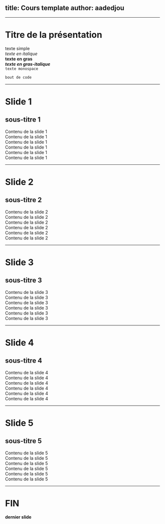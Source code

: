 title: Cours template
author: aadedjou
---

***

# Titre de la présentation

texte simple  
*texte en italique*  
**texte en gras**  
***texte en gras-italique***  
`texte monospace`  
```txt  
bout de code  
```  
  
***
  
# Slide 1  
## sous-titre 1  
Contenu de la slide 1  
Contenu de la slide 1  
Contenu de la slide 1  
Contenu de la slide 1  
Contenu de la slide 1  
Contenu de la slide 1  
  
***
  
# Slide 2  
## sous-titre 2  
Contenu de la slide 2  
Contenu de la slide 2  
Contenu de la slide 2  
Contenu de la slide 2  
Contenu de la slide 2  
Contenu de la slide 2  
  
***
  
# Slide 3  
## sous-titre 3  
Contenu de la slide 3  
Contenu de la slide 3  
Contenu de la slide 3  
Contenu de la slide 3  
Contenu de la slide 3  
Contenu de la slide 3  
  
***
  
# Slide 4  
## sous-titre 4  
Contenu de la slide 4  
Contenu de la slide 4  
Contenu de la slide 4  
Contenu de la slide 4  
Contenu de la slide 4  
Contenu de la slide 4  
  
***
  
# Slide 5  
## sous-titre 5  
Contenu de la slide 5  
Contenu de la slide 5  
Contenu de la slide 5  
Contenu de la slide 5  
Contenu de la slide 5  
Contenu de la slide 5  
  
***
  
# FIN  
**dernier slide**  
